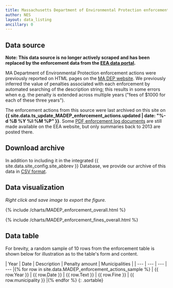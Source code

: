 ```yaml
---
title: Massachusetts Department of Environmental Protection enforcement action data
author: NES
layout: data_listing
ancillary: 0
---
```


## Data source

**Note: This data source is no longer actively scraped and has been replaced by the enforcement data from the  [EEA data portal](EEADP_all.html).**

MA Department of Environmental Protection enforcement actions were previously reported on HTML pages on the [MA DEP website](http://www.mass.gov/eea/agencies/massdep/service/enforcement/enforcement-actions-2017.html).  We previously inferred the value of penalties associated with each enforcement by automated searching of the description string; this results in some errors when e.g. the penalty is extended across multiple years ("fees of $1000 for each of these three years").

The enforcement actions from this source were last archived on this site on **{{ site.data.ts_update_MADEP_enforcement_actions.updated | date: "%-d %B %Y %I:%M %P" }}**.  Some [PDF enforcement log documents](https://www.mass.gov/lists/massdep-enforcement-updates-yearmonth) are still made available on the EEA website, but only summaries back to 2013 are posted there.

## Download archive

In addition to including it in the integrated {{ site.data.site_config.site_abbrev }} Database, we provide our archive of this data in [CSV format](MADEP_enforcement_actions.csv).

## Data visualization

*Right click and save image to export the figure.*

{% include /charts/MADEP_enforcement_overall.html %}

{% include /charts/MADEP_enforcement_fines_overall.html %}


## Data table

For brevity,  a random sample of 10 rows from the enforcement table is shown below for illustration as to the table's form and content.

<!-- Note: need to have the for loop markup on the same line as the table rows as described here: http://stackoverflow.com/questions/35642820/jekyll-how-to-use-for-loop-to-generate-table-row-within-the-same-table-inside-m -->

| Year | Date | Description | Penalty amount | Municipalities | 
| --- | --- | --- | --- |{% for row in site.data.MADEP_enforcement_actions_sample %}
| {{ row.Year }} | {{ row.Date }} | {{ row.Text }} | {{ row.Fine }} | {{ row.municipality }} |{% endfor %}
{: .sortable}

